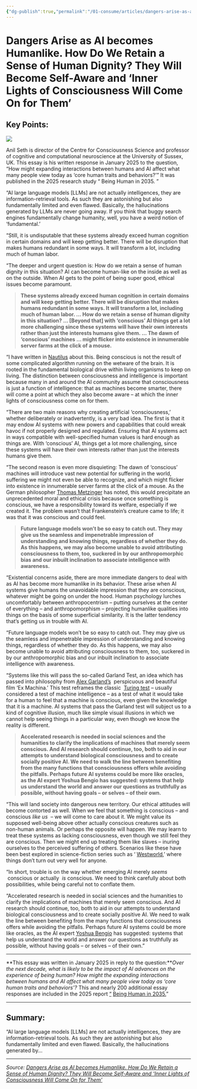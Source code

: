 ```yaml
---
{"dg-publish":true,"permalink":"/01-consume/articles/dangers-arise-as-ai-becomes-humanlike-how-do-we-retain-a-sense-of-human-dignity-they-will-become-self-aware-and-inner-lights-of-consciousness-will-come-on-for-them/","title":"Dangers Arise as AI becomes Humanlike. How Do We Retain a Sense of Human Dignity? They Will Become Self-Aware and ‘Inner Lights of Consciousness Will Come On for Them’","tags":["ai"]}
---
```



# Dangers Arise as AI becomes Humanlike. How Do We Retain a Sense of Human Dignity? They Will Become Self-Aware and ‘Inner Lights of Consciousness Will Come On for Them’

## Key Points:
![](https://imaginingthedigitalfuture.org/wp-content/uploads/2025/04/Anil_Seth-Wide-1024x673.jpg)

Anil Seth is director of the Centre for Consciousness Science and professor of cognitive and computational neuroscience at the University of Sussex, UK. This essay is his written response in January 2025 to the question, “How might expanding interactions between humans and AI affect what many people view today as ‘core human traits and behaviors?’” It was published in the 2025 research study “ Being Human in 2035. ”

“AI large language models \[LLMs\] are not actually intelligences, they are information-retrieval tools. As such they are astonishing but also fundamentally limited and even flawed. Basically, the hallucinations generated by LLMs are never going away. If you think that buggy search engines fundamentally change humanity, well, you have a weird notion of ‘fundamental.’

“Still, it is undisputable that these systems already exceed human cognition in certain domains and will keep getting better. There will be disruption that makes humans redundant in some ways. It will transform a lot, including much of human labor.

“The deeper and urgent question is: How do we retain a sense of human dignity in this situation? AI can become human-like on the inside as well as on the outside. When AI gets to the point of being super good, ethical issues become paramount.

> **These systems already exceed human cognition in certain domains and will keep getting better. There will be disruption that makes humans redundant in some ways. It will transform a lot, including much of human labor. … How do we retain a sense of human dignity in this situation? … \[Beyond that\] with ‘conscious’ AI things get a lot more challenging since these systems will have their own interests rather than just the interests humans give them. … The dawn of ‘conscious’ machines … might flicker into existence in innumerable server farms at the click of a mouse.**

“I have written in [Nautilus](https://nautil.us/why-conscious-ai-is-a-bad-bad-idea-302937/) about this. Being conscious is not the result of some complicated algorithm running on the wetware of the brain. It is rooted in the fundamental biological drive within living organisms to keep on living. The distinction between consciousness and intelligence is important because many in and around the AI community assume that consciousness is just a function of intelligence: that as machines become smarter, there will come a point at which they also become aware – at which the inner lights of consciousness come on for them.

“There are two main reasons why creating artificial ‘consciousness,’ whether deliberately or inadvertently, is a very bad idea. The first is that it may endow AI systems with new powers and capabilities that could wreak havoc if not properly designed and regulated. Ensuring that AI systems act in ways compatible with well-specified human values is hard enough as things are. With ‘conscious’ AI, things get a lot more challenging, since these systems will have their own interests rather than just the interests humans give them.

“The second reason is even more disquieting: The dawn of ‘conscious’ machines will introduce vast new potential for suffering in the world, suffering we might not even be able to recognize, and which might flicker into existence in innumerable server farms at the click of a mouse. As the German philosopher [Thomas Metzinger](https://en.wikipedia.org/wiki/Thomas_Metzinger) has noted, this would precipitate an unprecedented moral and ethical crisis because once something is conscious, we have a responsibility toward its welfare, especially if we created it. The problem wasn’t that Frankenstein’s creature came to life; it was that it was conscious and could feel.

> **Future language models won’t be so easy to catch out. They may give us the seamless and impenetrable impression of understanding and knowing things, regardless of whether they do. As this happens, we may also become unable to avoid attributing consciousness to them, too, suckered in by our anthropomorphic bias and our inbuilt inclination to associate intelligence with awareness.**

“Existential concerns aside, there are more immediate dangers to deal with as AI has become more humanlike in its behavior. These arise when AI systems give humans the unavoidable impression that they are conscious, whatever might be going on under the hood. Human psychology lurches uncomfortably between anthropocentrism – putting ourselves at the center of everything – and anthropomorphism – projecting humanlike qualities into things on the basis of some superficial similarity. It is the latter tendency that’s getting us in trouble with AI.

“Future language models won’t be so easy to catch out. They may give us the seamless and impenetrable impression of understanding and knowing things, regardless of whether they do. As this happens, we may also become unable to avoid attributing consciousness to them, too, suckered in by our anthropomorphic bias and our inbuilt inclination to associate intelligence with awareness.

“Systems like this will pass the so-called Garland Test, an idea which has passed into philosophy from [Alex Garland’s](https://en.wikipedia.org/wiki/Alex_Garland)  perspicuous and beautiful film ‘Ex Machina.’ This test reframes the classic  [Turing test](https://en.wikipedia.org/wiki/Turing_test) – usually considered a test of machine intelligence – as a test of what it would take for a human to feel that a machine is conscious, even given the knowledge that it is a machine. AI systems that pass the Garland test will subject us to a kind of cognitive illusion, much like simple visual illusions in which we cannot help seeing things in a particular way, even though we know the reality is different.

> **Accelerated research is needed in social sciences and the humanities to clarify the implications of machines that merely seem conscious. And AI research should continue, too, both to aid in our attempts to understand biological consciousness and to create socially positive AI. We need to walk the line between benefiting from the many functions that consciousness offers while avoiding the pitfalls. Perhaps future AI systems could be more like oracles, as the AI expert Yoshua Bengio has suggested: systems that help us understand the world and answer our questions as truthfully as possible, without having goals – or selves – of their own.**

“This will land society into dangerous new territory. Our ethical attitudes will become contorted as well. When we feel that something is conscious – and conscious *like us*  – we will come to care about it. We might value its supposed well-being above other actually conscious creatures such as non-human animals. Or perhaps the opposite will happen. We may learn to treat these systems as lacking consciousness, even though we still feel they are conscious. Then we might end up treating them like slaves – inuring ourselves to the perceived suffering of others. Scenarios like these have been best explored in science-fiction series such as ‘ [Westworld](https://nautil.us/westworld-is-strikingly-real-ai-could-be-conscious-and-unpredictable-236291/),’ where things don’t turn out very well for anyone.

“In short, trouble is on the way whether emerging AI merely *seems*  conscious or actually  *is* conscious. We need to think carefully about both possibilities, while being careful not to conflate them.

“Accelerated research is needed in social sciences and the humanities to clarify the implications of machines that merely seem conscious. And AI research should continue, too, both to aid in our attempts to understand biological consciousness and to create socially positive AI. We need to walk the line between benefiting from the many functions that consciousness offers while avoiding the pitfalls. Perhaps future AI systems could be more like oracles, as the AI expert [Yoshua Bengio](https://yoshuabengio.org/) has suggested: systems that help us understand the world and answer our questions as truthfully as possible, without having goals – or selves – of their own.”

---

**This essay was written in January 2025 in reply to the question:***Over the next decade, what is likely to be the impact of AI advances on the experience of being human? How might the expanding interactions between humans and AI affect what many people view today as ‘core human traits and behaviors’?* This and nearly 200 additional essay responses are included in the 2025 report [“](https://imaginingthedigitalfuture.org/the-impact-of-artificial-intelligence-by-2040/) [Being Human in 2035.](https://imaginingthedigitalfuture.org/reports-and-publications/being-human-in-2035/)”

---

## Summary:
“AI large language models [LLMs] are not actually intelligences, they are information-retrieval tools. As such they are astonishing but also fundamentally limited and even flawed. Basically, the hallucinations generated by...

---

*Source: [Dangers Arise as AI becomes Humanlike. How Do We Retain a Sense of Human Dignity? They Will Become Self-Aware and ‘Inner Lights of Consciousness Will Come On for Them’](https://imaginingthedigitalfuture.org/dangers-arise-as-ai-becomes-humanlike-how-do-we-retain-a-sense-of-human-dignity-they-will-become-self-aware-and-the-inner-lights-of-consciousness-will-come-on-for-them/)*

